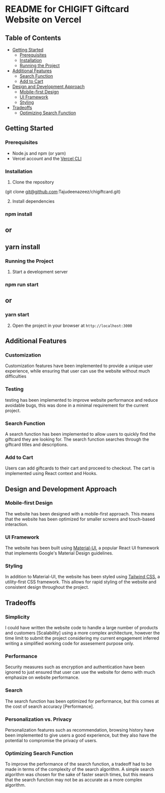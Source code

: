 # README for CHIGIFT Giftcard Website on Vercel

## Table of Contents
- [Getting Started](#getting-started)
  - [Prerequisites](#prerequisites)
  - [Installation](#installation)
  - [Running the Project](#running-the-project)
- [Additional Features](#additional-features)
  - [Search Function](#search-function)
  - [Add to Cart](#add-to-cart)
- [Design and Development Approach](#design-and-development-approach)
  - [Mobile-first Design](#mobile-first-design)
  - [UI Framework](#ui-framework)
  - [Styling](#styling)
- [Tradeoffs](#tradeoffs)
  - [Optimizing Search Function](#optimizing-search-function)

## Getting Started

### Prerequisites
- Node.js and npm (or yarn)
- Vercel account and the [Vercel CLI](https://vercel.com/download)

### Installation
1. Clone the repository

(git clone git@github.com:Tajudeenazeez/chigiftcard.git)

2. Install dependencies

### npm install

## or

## yarn install

### Running the Project
1. Start a development server

### npm run start

## or

### yarn start


2. Open the project in your browser at `http://localhost:3000`

## Additional Features

### Customization 
Customization features have been implemented to provide a unique user experience, while ensuring that user can use the website without much difficulties

### Testing 
testing has been implemented to improve website performance and reduce avoidable bugs, this was done in a minimal requirement for the current project.

### Search Function
A search function has been implemented to allow users to quickly find the giftcard they are looking for. The search function searches through the giftcard titles and descriptions.

### Add to Cart
Users can add giftcards to their cart and proceed to checkout. The cart is implemented using React context and Hooks.

## Design and Development Approach

### Mobile-first Design
The website has been designed with a mobile-first approach. This means that the website has been optimized for smaller screens and touch-based interaction.

### UI Framework
The website has been built using [Material-UI](https://material-ui.com/), a popular React UI framework that implements Google's Material Design guidelines.

### Styling
In addition to Material-UI, the website has been styled using [Tailwind CSS](https://tailwindcss.com/), a utility-first CSS framework. This allows for rapid styling of the website and consistent design throughout the project.

## Tradeoffs


### Simplicity

I could have written the website code to handle a large number of products and customers [Scalability] using a more complex architecture, however the time limit to submit the project considering my current engagement inferred writing a simplified working code for assesement purpose only.
 

### Performance
Security measures such as encryption and authentication have been ignored to just ensured that user can use the website for demo with much emphasize on website performance.

### Search 
The search function has been optimized for performance, but this comes at the cost of search accuracy [Performance].


### Personalization vs. Privacy
 Personalization features such as recommendation, browsing history have been implemented to give users a good experience, but they also have the potential to compromise the privacy of users.

### Optimizing Search Function
To improve the performance of the search function, a tradeoff had to be made in terms of the complexity of the search algorithm. A simple search algorithm was chosen for the sake of faster search times, but this means that the search function may not be as accurate as a more complex algorithm.


